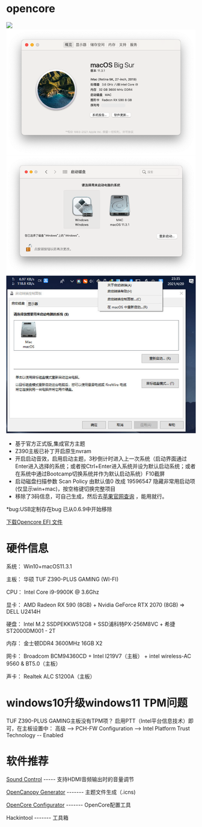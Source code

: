 # opencore 

<img src="https://i.postimg.cc/sx8Z0swC/20153230.png">
<img src="https://raw.githubusercontent.com/zpengcom/opencore-efi/main/img/macinfo.png">
<img src="https://raw.githubusercontent.com/zpengcom/opencore-efi/main/img/mac-win.png">
<img src="https://raw.githubusercontent.com/zpengcom/opencore-efi/main/img/win-mac.jpg">

- 基于官方正式版,集成官方主题<br>
- Z390主板已补丁开启原生nvram<br>
- 开启启动音效，启用启动主题，3秒倒计时进入上一次系统（启动界面通过Enter进入选择的系统；或者按Ctrl+Enter进入系统并设为默认启动系统；或者在系统中通过Bootcamp切换系统并作为默认启动系统）F10截屏<br>
- 启动磁盘扫描参数 Scan Policy 由默认值0 改成 19596547 隐藏非常用启动项(仅显示win+mac)，按空格键切换完整项目<br>
- 移除了3码信息，可自己生成，然后去<a href="https://checkcoverage.apple.com/us/en/?sn=" target="_blank" style="target-new: tab;">苹果官网查询</a> ，能用就行。<br>

*bug:USB定制存在bug 已从0.6.9中开始移除

<a href="https://github.com/zpengcom/opencore-efi/releases"> 下载Opencore EFI 文件 </a>


# 硬件信息

系统：  Win10+macOS11.3.1

主板：  华硕 TUF Z390-PLUS GAMING (WI-FI)

CPU：  Intel Core i9-9900K @ 3.6Ghz

显卡：  AMD Radeon RX 590 (8GB)  +  Nvidia GeForce RTX 2070 (8GB)  => DELL U2414H

硬盘：  Intel M.2 SSDPEKKW512G8 + SSD浦科特PX-256M8VC + 希捷 ST2000DM001 - 2T

内存：  金士顿DDR4 3600MHz 16GB X2

网卡：  Broadcom BCM94360CD + Intel I219V7（主板） + intel wireless-AC 9560 & BT5.0（主板）

声卡：  Realtek ALC S1200A（主板）

# windows10升级windows11 TPM问题
TUF Z390-PLUS GAMING主板没有TPM项？
启用PTT（Intel平台信息技术）即可，在主板设置中：
高级 --> PCH-FW Configuration --> Intel Platform Trust Technology  -- Enabled

# 软件推荐
<a href="https://staticz.com/soundcontrol/ " target="_blank" style="target-new: tab;">Sound Control</a> ----- 支持HDMI音频输出时的音量调节
                                                            
<a href="https://github.com/chris1111/OpenCanopy-Generator" target="_blank" style="target-new: tab;">OpenCanopy Generator</a> ------- 主题文件生成（.icns)
                                                                           
<a href="http://mackie100projects.altervista.org" target="_blank" style="target-new: tab;">OpenCore Configurator</a> ------- OpenCore配置工具
                                                                 
Hackintool ------- 工具箱
